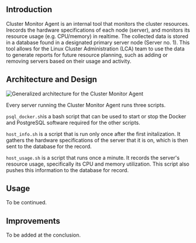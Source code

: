 ## Introduction

Cluster Monitor Agent is an internal tool that monitors the cluster resources. Irecords the hardware specifications of each node (server), and monitors its resource usage (e.g. CPU/memory) in realtime. The collected data is stored in a database found in a designated primary server node (Server no. 1). This tool allows for the Linux Cluster Administration (LCA) team to use the data to generate reports for future resource planning, such as adding or removing servers based on their usage and activity.

## Architecture and Design
![Generalized architecture for the Cluster Monitor Agent](/assets/architecture.png)

Every server running the Cluster Monitor Agent runs three scripts. 

`psql_docker.sh`is a bash script that can be used to start or stop the Docker and PostgreSQL software required for the other scripts.

`host_info.sh` is a script that is run only once after the first initalization. It gathers the hardware specifications of the server that it is on, which is then sent to the database for the record.

`host_usage.sh` is a script that runs once a minute. It records the server's resource usage, specifically its CPU and memory utilization. This script also pushes this information to the database for record.

## Usage 

To be continued.

## Improvements

To be added at the conclusion.
